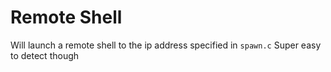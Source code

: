 # Remote Shell
Will launch a remote shell to the ip address specified in `spawn.c`
Super easy to detect though
